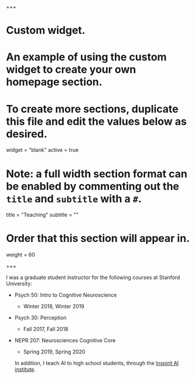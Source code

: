 +++
# Custom widget.
# An example of using the custom widget to create your own homepage section.
# To create more sections, duplicate this file and edit the values below as desired.
widget = "blank"
active = true

# Note: a full width section format can be enabled by commenting out the `title` and `subtitle` with a `#`.
title = "Teaching"
subtitle = ""

# Order that this section will appear in.
weight = 60

+++

I was a graduate student instructor for the following courses at Stanford University:

- Psych 50: Intro to Cognitive Neuroscience
  - Winter 2018, Winter 2019
- Psych 30: Perception
  - Fall 2017, Fall 2018
- NEPR 207: Neurosciences Cognitive Core
  - Spring 2019, Spring 2020

  In addition, I teach AI to high school students, through the [Inspirit AI institute](https://www.inspiritai.com/).